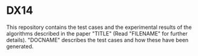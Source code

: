 DX14
====

This repository contains the test cases and the experimental results of the algorithms described in the paper "TITLE"  (Read "FILENAME" for further details).
"DOCNAME" describes the test cases and how these have been generated.

